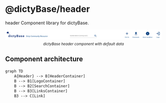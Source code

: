 # @dictyBase/header

header Component library for dictyBase.

<p align="center">
    <img src="resources/header-preview.png" />
    <small><i>dictyBase header component with default data</i></small>
</p>

## Component architecture

```mermaid
graph TD
    A{Header} --> B[HeaderContainer]
    B --> B1[LogoContainer]
    B --> B2[SearchContainer]
    B --> B3[LinksContainer]
    B3 --> C[Link]
```
